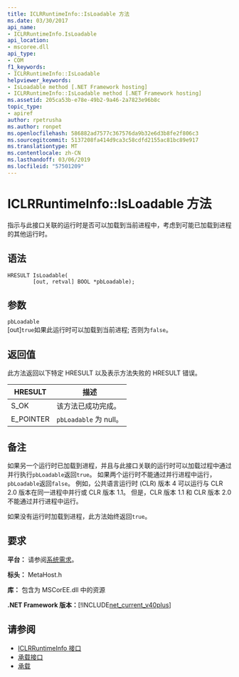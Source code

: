 ```yaml
---
title: ICLRRuntimeInfo::IsLoadable 方法
ms.date: 03/30/2017
api_name:
- ICLRRuntimeInfo.IsLoadable
api_location:
- mscoree.dll
api_type:
- COM
f1_keywords:
- ICLRRuntimeInfo::IsLoadable
helpviewer_keywords:
- IsLoadable method [.NET Framework hosting]
- ICLRRuntimeInfo::IsLoadable method [.NET Framework hosting]
ms.assetid: 205ca53b-e78e-49b2-9a46-2a7823e96b8c
topic_type:
- apiref
author: rpetrusha
ms.author: ronpet
ms.openlocfilehash: 586882ad7577c367576da9b32e6d3b8fe2f806c3
ms.sourcegitcommit: 5137208fa414d9ca3c58cdfd2155ac81bc89e917
ms.translationtype: MT
ms.contentlocale: zh-CN
ms.lasthandoff: 03/06/2019
ms.locfileid: "57501209"
---
```

# <a name="iclrruntimeinfoisloadable-method"></a>ICLRRuntimeInfo::IsLoadable 方法
指示与此接口关联的运行时是否可以加载到当前进程中，考虑到可能已加载到进程的其他运行时。  
  
## <a name="syntax"></a>语法  
  
```  
HRESULT IsLoadable(  
        [out, retval] BOOL *pbLoadable);  
```  
  
## <a name="parameters"></a>参数  
 `pbLoadable`  
 [out]`true`如果此运行时可以加载到当前进程; 否则为`false`。  
  
## <a name="return-value"></a>返回值  
 此方法返回以下特定 HRESULT 以及表示方法失败的 HRESULT 错误。  
  
|HRESULT|描述|  
|-------------|-----------------|  
|S_OK|该方法已成功完成。|  
|E_POINTER|`pbLoadable` 为 null。|  
  
## <a name="remarks"></a>备注  
 如果另一个运行时已加载到进程，并且与此接口关联的运行时可以加载过程中通过并行执行`pbLoadable`返回`true`。 如果两个运行时不能通过并行进程中运行，`pbLoadable`返回`false`。 例如，公共语言运行时 (CLR) 版本 4 可以运行与 CLR 2.0 版本在同一进程中并行或 CLR 版本 1.1。 但是，CLR 版本 1.1 和 CLR 版本 2.0 不能通过并行进程中运行。  
  
 如果没有运行时加载到进程，此方法始终返回`true`。  
  
## <a name="requirements"></a>要求  
 **平台：** 请参阅[系统需求](../../../../docs/framework/get-started/system-requirements.md)。  
  
 **标头：** MetaHost.h  
  
 **库：** 包含为 MSCorEE.dll 中的资源  
  
 **.NET Framework 版本：**[!INCLUDE[net_current_v40plus](../../../../includes/net-current-v40plus-md.md)]  
  
## <a name="see-also"></a>请参阅
- [ICLRRuntimeInfo 接口](../../../../docs/framework/unmanaged-api/hosting/iclrruntimeinfo-interface.md)
- [承载接口](../../../../docs/framework/unmanaged-api/hosting/hosting-interfaces.md)
- [承载](../../../../docs/framework/unmanaged-api/hosting/index.md)
